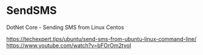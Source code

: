 # SendSMS
DotNet Core - Sending SMS from Linux Centos

https://techexpert.tips/ubuntu/send-sms-from-ubuntu-linux-command-line/
https://www.youtube.com/watch?v=bFOrOm2tyoI
